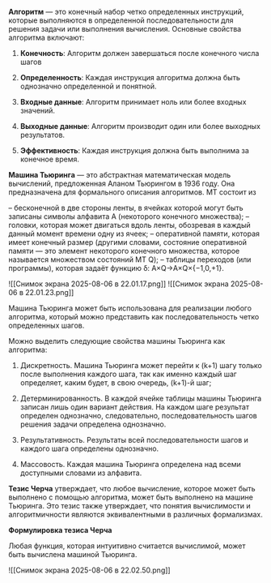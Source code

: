 **Алгоритм** — это конечный набор четко определенных инструкций, которые выполняются в определенной последовательности для решения задачи или выполнения вычисления. Основные свойства алгоритма включают:

1. **Конечность**: Алгоритм должен завершаться после конечного числа шагов

2. **Определенность**: Каждая инструкция алгоритма должна быть однозначно определенной и понятной.

3. **Входные данные**: Алгоритм принимает ноль или более входных значений.

4. **Выходные данные**: Алгоритм производит один или более выходных результатов.

5. **Эффективность**: Каждая инструкция должна быть выполнима за конечное время.



**Машина Тьюринга** — это абстрактная математическая модель вычислений, предложенная Аланом Тьюрингом в 1936 году. Она предназначена для формального описания алгоритмов.
МТ состоит из

– бесконечной в две стороны ленты, в ячейках которой могут быть записаны
символы алфавита A (некоторого конечного множества);
– головки, которая может двигаться вдоль ленты, обозревая в каждый данный момент времени одну из ячеек;
– оперативной памяти, которая имеет конечный размер (другими словами, состояние оперативной памяти — это элемент некоторого конечного множества, которое называется множеством состояний МТ Q);
– таблицы переходов (или программы), которая задаёт функцию δ: A×Q→A×Q×{−1,0,+1}.

![[Снимок экрана 2025-08-06 в 22.01.17.png]]
![[Снимок экрана 2025-08-06 в 22.01.23.png]]

Машина Тьюринга может быть использована для реализации любого алгоритма, который можно представить как последовательность четко определенных шагов.

Можно выделить следующие свойства машины Тьюринга как алгоритма:

1. Дискретность. Машина Тьюринга может перейти к (k+1) шагу только после выполнения каждого шага, так как именно каждый шаг определяет, каким будет, в свою очередь, (k+1)-й шаг;

2. Детерминированность. В каждой ячейке таблицы машины Тьюринга записан лишь один вариант действия. На каждом шаге результат определен однозначно, следовательно, последовательность шагов решения задачи определена однозначно.

3. Результативность. Результаты всей последовательности шагов и каждого шага определены однозначно.

4. Массовость. Каждая машина Тьюринга определена над всеми доступными словами из алфавита.

**Тезис Черча** утверждает, что любое вычисление, которое может быть выполнено с помощью алгоритма, может быть выполнено на машине Тьюринга. Это тезис также утверждает, что понятия вычислимости и алгоритмичности являются эквивалентными в различных формализмах.

**Формулировка тезиса Черча**

Любая функция, которая интуитивно считается вычислимой, может быть вычислена машиной Тьюринга.

![[Снимок экрана 2025-08-06 в 22.02.50.png]]